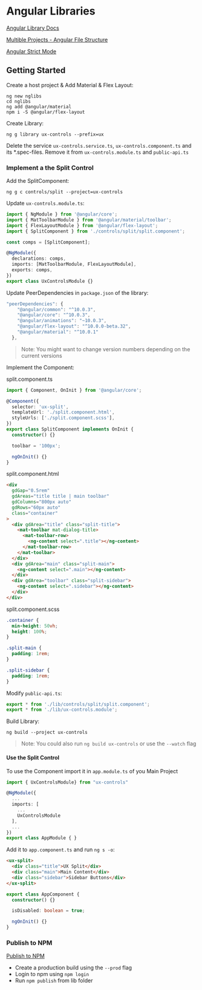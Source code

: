 # Angular Libraries

[Angular Library Docs](https://angular.io/guide/libraries)

[Multible Projects - Angular File Structure](https://angular.io/guide/file-structure)

[Angular Strict Mode](https://angular.io/guide/strict-mode)

## Getting Started

Create a host project & Add Material & Flex Layout:

```
ng new nglibs
cd nglibs
ng add @angular/material
npm i -S @angular/flex-layout
```

Create Library:

```
ng g library ux-controls --prefix=ux
```

Delete the service `ux-controls.service.ts`, `ux-controls.component.ts` and its \*.spec-files. Remove it from `ux-controls.module.ts` and `public-api.ts`

### Implement a the Split Control

Add the SplitComponent:

```
ng g c controls/split --project=ux-controls
```

Update `ux-controls.module.ts`:

```typescript
import { NgModule } from '@angular/core';
import { MatToolbarModule } from '@angular/material/toolbar';
import { FlexLayoutModule } from '@angular/flex-layout';
import { SplitComponent } from './controls/split/split.component';

const comps = [SplitComponent];

@NgModule({
  declarations: comps,
  imports: [MatToolbarModule, FlexLayoutModule],
  exports: comps,
})
export class UxControlsModule {}
```

Update PeerDependencies in `package.json` of the library:

```typescript
"peerDependencies": {
    "@angular/common": "^10.0.3",
    "@angular/core": "^10.0.3",
    "@angular/animations": "~10.0.3",
    "@angular/flex-layout": "^10.0.0-beta.32",
    "@angular/material": "^10.0.1"
  },
```

> Note: You might want to change version numbers depending on the current versions

Implement the Component:

split.component.ts

```typescript
import { Component, OnInit } from '@angular/core';

@Component({
  selector: 'ux-split',
  templateUrl: './split.component.html',
  styleUrls: ['./split.component.scss'],
})
export class SplitComponent implements OnInit {
  constructor() {}

  toolbar = '100px';

  ngOnInit() {}
}
```

split.component.html

```html
<div
  gdGap="0.5rem"
  gdAreas="title title | main toolbar"
  gdColumns="800px auto"
  gdRows="60px auto"
  class="container"
>
  <div gdArea="title" class="split-title">
    <mat-toolbar mat-dialog-title>
      <mat-toolbar-row>
        <ng-content select=".title"></ng-content>
      </mat-toolbar-row>
    </mat-toolbar>
  </div>
  <div gdArea="main" class="split-main">
    <ng-content select=".main"></ng-content>
  </div>
  <div gdArea="toolbar" class="split-sidebar">
    <ng-content select=".sidebar"></ng-content>
  </div>
</div>
```

split.component.scss

```css
.container {
  min-height: 50vh;
  height: 100%;
}

.split-main {
  padding: 1rem;
}

.split-sidebar {
  padding: 1rem;
}
```

Modify `public-api.ts`:

```typescript
export * from './lib/controls/split/split.component';
export * from './lib/ux-controls.module';
```

Build Library:

```
ng build --project ux-controls
```

> Note: You could also run `ng build ux-controls` or use the `--watch` flag

#### Use the Split Control

To use the Component import it in `app.module.ts` of you Main Project

```typescript
import { UxControlsModule} from "ux-controls"

@NgModule({
  ...
  imports: [
    ...
    UxControlsModule
  ],
  ...
})
export class AppModule { }
```

Add it to `app.component.ts` and run `ng s -o`:

```html
<ux-split>
  <div class="title">UX Split</div>
  <div class="main">Main Content</div>
  <div class="sidebar">Sidebar Buttons</div>
</ux-split>
```

```typescript
export class AppComponent {
  constructor() {}

  isDisabled: boolean = true;

  ngOnInit() {}
}
```

### Publish to NPM

[Publish to NPM](https://docs.npmjs.com/creating-and-publishing-scoped-public-packages)

- Create a production build using the `--prod` flag
- Login to npm using `npm login`
- Run `npm publish` from lib folder
